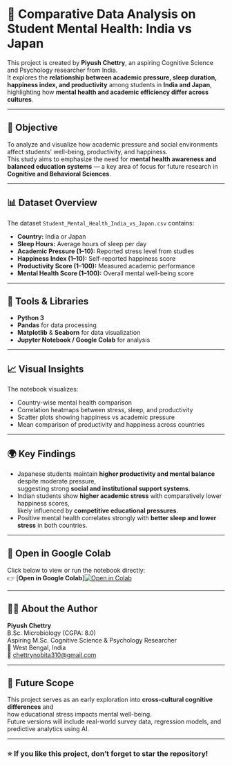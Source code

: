 # 🧠 Comparative Data Analysis on Student Mental Health: India vs Japan

This project is created by **Piyush Chettry**, an aspiring Cognitive Science and Psychology researcher from India.  
It explores the **relationship between academic pressure, sleep duration, happiness index, and productivity** among students in **India and Japan**, highlighting how **mental health and academic efficiency differ across cultures**.

---

## 🎯 Objective
To analyze and visualize how academic pressure and social environments affect students' well-being, productivity, and happiness.  
This study aims to emphasize the need for **mental health awareness and balanced education systems** — a key area of focus for future research in **Cognitive and Behavioral Sciences**.

---

## 📊 Dataset Overview
The dataset `Student_Mental_Health_India_vs_Japan.csv` contains:
- **Country:** India or Japan  
- **Sleep Hours:** Average hours of sleep per day  
- **Academic Pressure (1–10):** Reported stress level from studies  
- **Happiness Index (1–10):** Self-reported happiness score  
- **Productivity Score (1–100):** Measured academic performance  
- **Mental Health Score (1–100):** Overall mental well-being score  

---

## 🧩 Tools & Libraries
- **Python 3**
- **Pandas** for data processing  
- **Matplotlib** & **Seaborn** for data visualization  
- **Jupyter Notebook / Google Colab** for analysis  

---

## 📈 Visual Insights
The notebook visualizes:
- Country-wise mental health comparison  
- Correlation heatmaps between stress, sleep, and productivity  
- Scatter plots showing happiness vs academic pressure  
- Mean comparison of productivity and happiness across countries  

---

## 🌍 Key Findings
- Japanese students maintain **higher productivity and mental balance** despite moderate pressure,  
  suggesting strong **social and institutional support systems**.  
- Indian students show **higher academic stress** with comparatively lower happiness scores,  
  likely influenced by **competitive educational pressures**.  
- Positive mental health correlates strongly with **better sleep and lower stress** in both countries.  

---

## 🚀 Open in Google Colab
Click below to view or run the notebook directly:  
👉 [**Open in Google Colab**][![Open in Colab](https://colab.research.google.com/assets/colab-badge.svg)](https://colab.research.google.com/github/chettypiyush/student-mental-health-analysis-india-vs-japan/blob/main/A_Comparative_Data_Analysis_India_vs_Japan.ipynb)

---

## 👨‍💻 About the Author
**Piyush Chettry**  
B.Sc. Microbiology (CGPA: 8.0)  
Aspiring M.Sc. Cognitive Science & Psychology Researcher  
📍 West Bengal, India  
📧 [chettrynobita310@gmail.com](mailto:chettrynobita310@gmail.com)

---

## 🌱 Future Scope
This project serves as an early exploration into **cross-cultural cognitive differences** and  
how educational stress impacts mental well-being.  
Future versions will include real-world survey data, regression models, and predictive analytics using AI.

---

### ⭐ If you like this project, don’t forget to star the repository!
